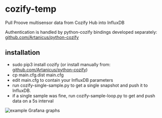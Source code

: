 # cozify-temp
Pull Proove multisensor data from Cozify Hub into InfluxDB

Authentication is handled by python-cozify bindings developed separately: [github.com/Artanicus/python-cozify](https://github.com/Artanicus/python-cozify)

## installation
- sudo pip3 install cozify (or install manually from: [github.com/Artanicus/python-cozify](https://github.com/Artanicus/python-cozify))
- cp main.cfg.dist main.cfg
- edit main.cfg to contain your InfluxDB parameters
- run cozify-single-sample.py to get a single snapshot and push it to InfluxDB.
- if a single sample was fine, run cozify-sample-loop.py to get and push data on a 5s interval

![example Grafana graphs][graphs]

[graphs]: https://i.imgur.com/TwrfXES.png "example Grafana graphs"
